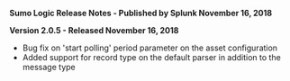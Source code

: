 **Sumo Logic Release Notes - Published by Splunk November 16, 2018**


**Version 2.0.5 - Released November 16, 2018**

* Bug fix on 'start polling' period parameter on the asset configuration
* Added support for record type on the default parser in addition to the message type
